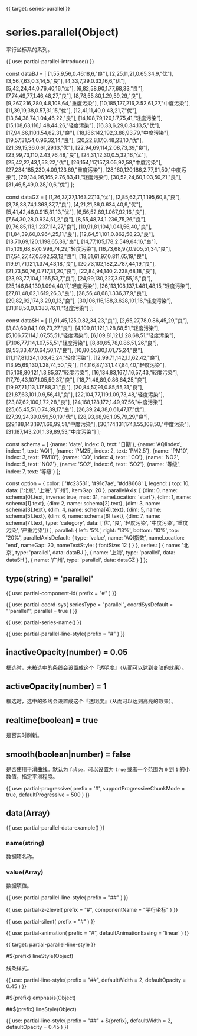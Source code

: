 
{{ target: series-parallel }}

# series.parallel(Object)

平行坐标系的系列。

{{ use: partial-parallel-introduce() }}

<ExampleBaseOption name="parallel-series" title="平行坐标" title-en="Parallel">
const dataBJ = [
    [1,55,9,56,0.46,18,6,"良"],
    [2,25,11,21,0.65,34,9,"优"],
    [3,56,7,63,0.3,14,5,"良"],
    [4,33,7,29,0.33,16,6,"优"],
    [5,42,24,44,0.76,40,16,"优"],
    [6,82,58,90,1.77,68,33,"良"],
    [7,74,49,77,1.46,48,27,"良"],
    [8,78,55,80,1.29,59,29,"良"],
    [9,267,216,280,4.8,108,64,"重度污染"],
    [10,185,127,216,2.52,61,27,"中度污染"],
    [11,39,19,38,0.57,31,15,"优"],
    [12,41,11,40,0.43,21,7,"优"],
    [13,64,38,74,1.04,46,22,"良"],
    [14,108,79,120,1.7,75,41,"轻度污染"],
    [15,108,63,116,1.48,44,26,"轻度污染"],
    [16,33,6,29,0.34,13,5,"优"],
    [17,94,66,110,1.54,62,31,"良"],
    [18,186,142,192,3.88,93,79,"中度污染"],
    [19,57,31,54,0.96,32,14,"良"],
    [20,22,8,17,0.48,23,10,"优"],
    [21,39,15,36,0.61,29,13,"优"],
    [22,94,69,114,2.08,73,39,"良"],
    [23,99,73,110,2.43,76,48,"良"],
    [24,31,12,30,0.5,32,16,"优"],
    [25,42,27,43,1,53,22,"优"],
    [26,154,117,157,3.05,92,58,"中度污染"],
    [27,234,185,230,4.09,123,69,"重度污染"],
    [28,160,120,186,2.77,91,50,"中度污染"],
    [29,134,96,165,2.76,83,41,"轻度污染"],
    [30,52,24,60,1.03,50,21,"良"],
    [31,46,5,49,0.28,10,6,"优"]
];

const dataGZ = [
    [1,26,37,27,1.163,27,13,"优"],
    [2,85,62,71,1.195,60,8,"良"],
    [3,78,38,74,1.363,37,7,"良"],
    [4,21,21,36,0.634,40,9,"优"],
    [5,41,42,46,0.915,81,13,"优"],
    [6,56,52,69,1.067,92,16,"良"],
    [7,64,30,28,0.924,51,2,"良"],
    [8,55,48,74,1.236,75,26,"良"],
    [9,76,85,113,1.237,114,27,"良"],
    [10,91,81,104,1.041,56,40,"良"],
    [11,84,39,60,0.964,25,11,"良"],
    [12,64,51,101,0.862,58,23,"良"],
    [13,70,69,120,1.198,65,36,"良"],
    [14,77,105,178,2.549,64,16,"良"],
    [15,109,68,87,0.996,74,29,"轻度污染"],
    [16,73,68,97,0.905,51,34,"良"],
    [17,54,27,47,0.592,53,12,"良"],
    [18,51,61,97,0.811,65,19,"良"],
    [19,91,71,121,1.374,43,18,"良"],
    [20,73,102,182,2.787,44,19,"良"],
    [21,73,50,76,0.717,31,20,"良"],
    [22,84,94,140,2.238,68,18,"良"],
    [23,93,77,104,1.165,53,7,"良"],
    [24,99,130,227,3.97,55,15,"良"],
    [25,146,84,139,1.094,40,17,"轻度污染"],
    [26,113,108,137,1.481,48,15,"轻度污染"],
    [27,81,48,62,1.619,26,3,"良"],
    [28,56,48,68,1.336,37,9,"良"],
    [29,82,92,174,3.29,0,13,"良"],
    [30,106,116,188,3.628,101,16,"轻度污染"],
    [31,118,50,0,1.383,76,11,"轻度污染"]
];

const dataSH = [
    [1,91,45,125,0.82,34,23,"良"],
    [2,65,27,78,0.86,45,29,"良"],
    [3,83,60,84,1.09,73,27,"良"],
    [4,109,81,121,1.28,68,51,"轻度污染"],
    [5,106,77,114,1.07,55,51,"轻度污染"],
    [6,109,81,121,1.28,68,51,"轻度污染"],
    [7,106,77,114,1.07,55,51,"轻度污染"],
    [8,89,65,78,0.86,51,26,"良"],
    [9,53,33,47,0.64,50,17,"良"],
    [10,80,55,80,1.01,75,24,"良"],
    [11,117,81,124,1.03,45,24,"轻度污染"],
    [12,99,71,142,1.1,62,42,"良"],
    [13,95,69,130,1.28,74,50,"良"],
    [14,116,87,131,1.47,84,40,"轻度污染"],
    [15,108,80,121,1.3,85,37,"轻度污染"],
    [16,134,83,167,1.16,57,43,"轻度污染"],
    [17,79,43,107,1.05,59,37,"良"],
    [18,71,46,89,0.86,64,25,"良"],
    [19,97,71,113,1.17,88,31,"良"],
    [20,84,57,91,0.85,55,31,"良"],
    [21,87,63,101,0.9,56,41,"良"],
    [22,104,77,119,1.09,73,48,"轻度污染"],
    [23,87,62,100,1,72,28,"良"],
    [24,168,128,172,1.49,97,56,"中度污染"],
    [25,65,45,51,0.74,39,17,"良"],
    [26,39,24,38,0.61,47,17,"优"],
    [27,39,24,39,0.59,50,19,"优"],
    [28,93,68,96,1.05,79,29,"良"],
    [29,188,143,197,1.66,99,51,"中度污染"],
    [30,174,131,174,1.55,108,50,"中度污染"],
    [31,187,143,201,1.39,89,53,"中度污染"]
];

const schema = [
    {name: 'date', index: 0, text: '日期'},
    {name: 'AQIindex', index: 1, text: 'AQI'},
    {name: 'PM25', index: 2, text: 'PM2.5'},
    {name: 'PM10', index: 3, text: 'PM10'},
    {name: 'CO', index: 4, text: ' CO'},
    {name: 'NO2', index: 5, text: 'NO2'},
    {name: 'SO2', index: 6, text: 'SO2'},
    {name: '等级', index: 7, text: '等级'}
];

const option = {
    color: [
        '#c23531', '#91c7ae', '#dd8668'
    ],
    legend: {
        top: 10,
        data: ['北京', '上海', '广州'],
        itemGap: 20
    },
    parallelAxis: [
        {dim: 0, name: schema[0].text, inverse: true, max: 31, nameLocation: 'start'},
        {dim: 1, name: schema[1].text},
        {dim: 2, name: schema[2].text},
        {dim: 3, name: schema[3].text},
        {dim: 4, name: schema[4].text},
        {dim: 5, name: schema[5].text},
        {dim: 6, name: schema[6].text},
        {dim: 7, name: schema[7].text,
        type: 'category', data: ['优', '良', '轻度污染', '中度污染', '重度污染', '严重污染']}
    ],
    parallel: {
        left: '5%',
        right: '13%',
        bottom: '10%',
        top: '20%',
        parallelAxisDefault: {
            type: 'value',
            name: 'AQI指数',
            nameLocation: 'end',
            nameGap: 20,
            nameTextStyle: {
                fontSize: 12
            }
        }
    },
    series: [
        {
            name: '北京',
            type: 'parallel',
            data: dataBJ
        },
        {
            name: '上海',
            type: 'parallel',
            data: dataSH
        },
        {
            name: '广州',
            type: 'parallel',
            data: dataGZ
        }
    ]
};
</ExampleBaseOption>

## type(string) = 'parallel'

{{ use: partial-component-id(
    prefix = "#"
) }}

{{ use: partial-coord-sys(
    seriesType = "parallel",
    coordSysDefault = "'parallel'",
    parallel = true
) }}

{{ use: partial-series-name() }}

{{ use: partial-parallel-line-style(
    prefix = "#"
) }}

## inactiveOpacity(number) = 0.05

<ExampleUIControlNumber min="0" max="1" default="0.05" step="0.01" />

框选时，未被选中的条线会设置成这个『透明度』（从而可以达到变暗的效果）。

## activeOpacity(number) = 1

<ExampleUIControlNumber min="0" max="1" default="1" step="0.01" />

框选时，选中的条线会设置成这个『透明度』（从而可以达到高亮的效果）。

## realtime(boolean) = true

<ExampleUIControlBoolean default="true" />

是否实时刷新。

## smooth(boolean|number) = false

<ExampleUIControlBoolean />

是否使用平滑曲线。默认为 `false`，可以设置为 `true` 或者一个范围为 `0` 到 `1` 的小数值，指定平滑程度。

{{ use: partial-progressive(
    prefix = '#',
    supportProgressiveChunkMode = true,
    defaultProgressive = 500
) }}

## data(Array)

{{ use: partial-parallel-data-example() }}

### name(string)

数据项名称。

### value(Array)

数据项值。

{{ use: partial-parallel-line-style(
    prefix = "##"
) }}

{{ use: partial-z-zlevel(
    prefix = "#",
    componentName = "平行坐标"
) }}

{{ use: partial-silent(
    prefix = "#"
) }}

{{ use: partial-animation(
    prefix = "#",
    defaultAnimationEasing = 'linear'
) }}



{{ target: partial-parallel-line-style }}

#${prefix} lineStyle(Object)

线条样式。

{{ use: partial-line-style(
    prefix = "##",
    defaultWidth = 2,
    defaultOpacity = 0.45
) }}

#${prefix} emphasis(Object)

##${prefix} lineStyle(Object)

{{ use: partial-line-style(
    prefix = "##" + ${prefix},
    defaultWidth = 2,
    defaultOpacity = 0.45
) }}

